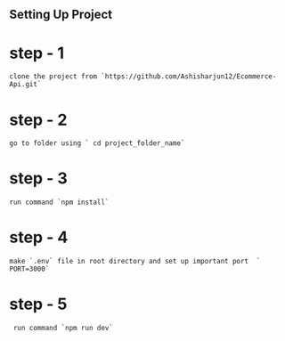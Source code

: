 ## Setting Up Project

# step - 1

```
clone the project from `https://github.com/Ashisharjun12/Ecommerce-Api.git`

```
# step - 2

```
go to folder using ` cd project_folder_name`
```

# step - 3

```
run command `npm install`
```

# step - 4

```
make `.env` file in root directory and set up important port  ` PORT=3000`

```
# step - 5

```
 run command `npm run dev`
```